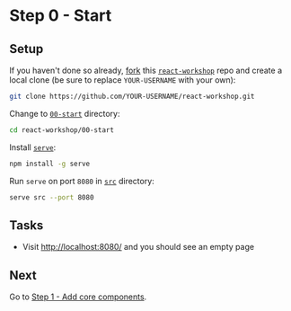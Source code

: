 # Step 0 - Start

## Setup

If you haven't done so already, [fork](https://help.github.com/articles/fork-a-repo/) this [`react-workshop`](https://github.com/benmvp/react-workshop) repo and create a local clone (be sure to replace `YOUR-USERNAME` with your own):

```sh
git clone https://github.com/YOUR-USERNAME/react-workshop.git
```

Change to [`00-start`](https://github.com/benmvp/react-workshop/tree/master/00-start) directory:

```sh
cd react-workshop/00-start
```

Install [`serve`](https://github.com/tj/serve):

```sh
npm install -g serve
```

Run `serve` on port `8080` in [`src`](src/) directory:

```sh
serve src --port 8080
```

## Tasks

- Visit [http://localhost:8080/](http://localhost:8080/) and you should see an empty page

## Next

Go to [Step 1 - Add core components](https://github.com/benmvp/react-workshop/tree/master/01-core-components).
